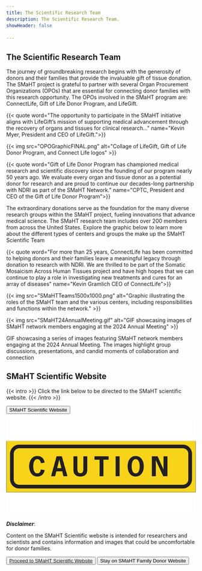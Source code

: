 ```yaml
---
title: The Scientific Research Team
description: The Scientific Research Team.
showHeader: false

---
```


## The Scientific Research Team

The journey of groundbreaking research begins with the generosity of donors and their families that provide the invaluable gift of tissue donation. The SMaHT project is grateful to partner with several Organ Procurement Organizations (OPOs) that are essential for connecting donor families with this research opportunity. The OPOs involved in the SMaHT program are: ConnectLife, Gift of Life Donor Program, and LifeGift.

{{< quote word="The opportunity to participate in the SMaHT initiative aligns with LifeGift’s mission of supporting medical advancement through the recovery of organs and tissues for clinical research..." name="Kevin Myer, President and CEO of LifeGift.">}}

{{< img src="OPOGraphicFINAL.png"  alt="Collage of LifeGift, Gift of Life Donor Program, and Connect Life logos" >}}

{{< quote word="Gift of Life Donor Program has championed medical research and scientific discovery since the founding of our program nearly 50 years ago. We evaluate every organ and tissue donor as a potential donor for research and are proud to continue our decades-long partnership with NDRI as part of the SMaHT Network." name="CPTC, President and CEO of the Gift of Life Donor Program">}}

The extraordinary donations serve as the foundation for the many diverse research groups within the SMaHT project, fueling innovations that advance medical science. The SMaHT research team includes over 200 members from across the United States. Explore the graphic below to learn more about the different types of centers and groups the make up the SMaHT Scientific Team

{{< quote word="For more than 25 years, ConnectLife has been committed to helping donors and their families leave a meaningful legacy through donation to research with NDRI. We are thrilled to be part of the Somatic Mosaicism Across Human Tissues project and have high hopes that we can continue to play a role in investigating new treatments and cures for an array of diseases" name="Kevin Gramlich CEO of ConnectLife">}}

{{< img src="SMaHTTeams1500x1000.png" alt="Graphic illustrating the roles of the SMaHT team and the various centers, including responsibilities and functions within the network." >}}

{{< img src="SMaHT24AnnualMeeting.gif" alt="GIF showcasing images of SMaHT network members engaging at the 2024 Annual Meeting" >}}

GIF showcasing a series of images featuring SMaHT network members engaging at the 2024 Annual Meeting. The images highlight group discussions, presentations, and candid moments of collaboration and connection

## SMaHT Scientific Website

{{< intro >}}
Click the link below to be directed to the SMaHT scientific website.
{{< /intro >}}

<button id="id_reachout" class="to-main" onClick="showModal();">SMaHT Scientific Website</button>

<div id="myModal" class="modal">
    <!-- Modal content -->
        <div><img src="car-44144_640.png"></div>
            <div class="intro">
            <p><strong><em>Disclaimer</em></strong>: </p>
            <p >Content on the SMaHT Scientific website is intended for researchers and scientists and contains information and images that could be uncomfortable for donor families.</p>
            <button class="to-main"><a href="https://smaht.org">Proceed to SMaHT Scientific Website</a></button>
            <button class="close to-main">Stay on SMaHT Family Donor Website</button>
            </div>
        </div>
</div>
